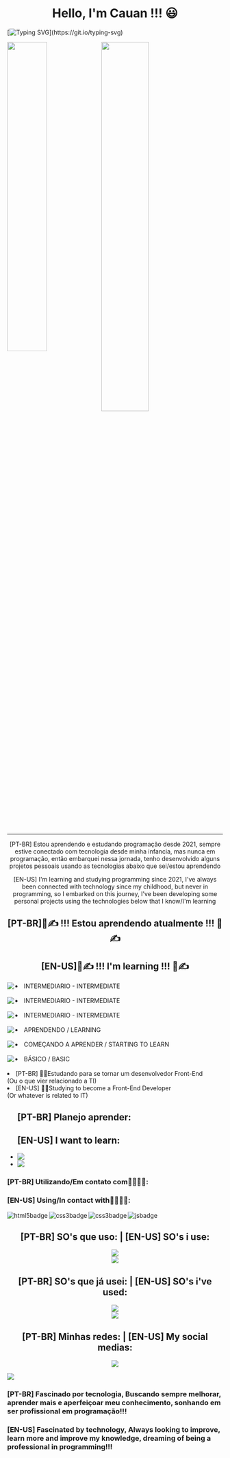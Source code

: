 <h1 align="center">Hello, I'm Cauan !!! 😃</h1>

[![Typing SVG](https://readme-typing-svg.demolab.com?font=Fira+Code&pause=1000&center=true&vCenter=true&width=800&lines=Futuro+Front-End+Web+Developer!!!;Cursando+Analise+e+Desenvolvimento+de+Sistemas!!!)](https://git.io/typing-svg)

<div>
  <img align="left" width="43%" src="https://github-readme-stats.vercel.app/api/top-langs/?username=Cauanz&layout=compact" />
  <img align="center" width="47%" src="https://github-readme-stats.vercel.app/api?username=Cauanz&show_icons=true&theme=dracula"/>
</div>
<hr>
<p align='center'>[PT-BR] Estou aprendendo e estudando programação desde 2021, sempre estive conectado com tecnologia desde minha infancia, mas nunca em programação, então embarquei nessa jornada, tenho desenvolvido alguns projetos pessoais usando as tecnologias abaixo que sei/estou aprendendo</p>

<p align='center'>[EN-US] I'm learning and studying programming since 2021, I've always been connected with technology since my childhood, but never in programming, so I embarked on this journey, I've been developing some personal projects using the technologies below that I know/I'm learning</p>

<h2 align="center"> [PT-BR]📖✍️ !!! Estou aprendendo atualmente !!! 📖✍️</h2>
<h2 align="center">[EN-US]📖✍️ !!! I'm learning !!! 📖✍️</h2>

  <li><img align="left" src="https://img.shields.io/badge/JavaScript-F7DF1E?style=for-the-badge&logo=javascript&logoColor=black"/>INTERMEDIARIO - INTERMEDIATE</li>
  <br>
   <li><img align="left" src="https://img.shields.io/badge/HTML5-E34F26?style=for-the-badge&logo=html5&logoColor=white"/>INTERMEDIARIO - INTERMEDIATE</li>
  <br>
   <li><img align="left" src="https://img.shields.io/badge/CSS3-1572B6?style=for-the-badge&logo=css3&logoColor=white"/>INTERMEDIARIO - INTERMEDIATE</li>
  <br>
    <li><img align="left" src="https://img.shields.io/badge/React-20232A?style=for-the-badge&logo=react&logoColor=61DAFB"/>APRENDENDO / LEARNING</li>
  <br>
      <li><img align="left" src="https://img.shields.io/badge/TypeScript-007ACC?style=for-the-badge&logo=typescript&logoColor=white"/>COMEÇANDO A APRENDER / STARTING TO LEARN</li>
  <br>
     <li><img align="left" src="https://img.shields.io/badge/Python-3776AB?style=for-the-badge&logo=python&logoColor=white"/>BÁSICO / BASIC</li>
  <br>
  <li>[PT-BR] 👨‍💻Estudando para se tornar um desenvolvedor Front-End <br>
  (Ou o que vier relacionado a TI)</li>
    <li>[EN-US] 👨‍💻Studying to become a Front-End Developer <br>
   (Or whatever is related to IT)</li>
</ul>

<ul> <h2>[PT-BR] Planejo aprender:</h2> <h2>[EN-US] I want to learn:</h2>
  <li><img align="left" src="https://img.shields.io/badge/c%23-%23239120.svg?style=for-the-badge&logo=c-sharp&logoColor=white" /></li>
  <li><img align="left" src="https://img.shields.io/badge/php-%23777BB4.svg?style=for-the-badge&logo=php&logoColor=white" /></li>
</ul> 


### [PT-BR] Utilizando/Em contato com👨‍💻👨‍💻:
### [EN-US] Using/In contact with👨‍💻👨‍💻:

  <img align="left" alt="html5badge" src="https://img.shields.io/badge/HTML5-E34F26?style=for-the-badge&logo=html5&logoColor=white"/>
  
  <img align="left" alt="css3badge" src="https://img.shields.io/badge/CSS3-1572B6?style=for-the-badge&logo=css3&logoColor=white"/>
  
  <img align="left" alt="css3badge" src="https://img.shields.io/badge/Python-3776AB?style=for-the-badge&logo=python&logoColor=white"/>
  
  <img align="left" alt="jsbadge" src="https://img.shields.io/badge/JavaScript-323330?style=for-the-badge&logo=javascript&logoColor=F7DF1E"/>

<br>
  
  <h2 align="center">[PT-BR] SO's que uso: | [EN-US] SO's i use:</h2> 
  <div align="center"><img src="https://img.shields.io/badge/Windows%2011-%230079d5.svg?style=for-the-badge&logo=Windows%2011&logoColor=white"/></div>
  <div align="center"><img src="https://img.shields.io/badge/Debian-D70A53?style=for-the-badge&logo=debian&logoColor=white"/></div>
  
  <h2 align="center">[PT-BR] SO's que já usei: | [EN-US] SO's i've used:</h2> 
  <div align="center"><img src="https://img.shields.io/badge/Ubuntu-E95420?style=for-the-badge&logo=ubuntu&logoColor=white"/></div>
  <div align="center"><img src="https://img.shields.io/badge/Arch%20Linux-1793D1?logo=arch-linux&logoColor=fff&style=for-the-badge"/></div>
  
  <h2 align="center">[PT-BR] Minhas redes: | [EN-US] My social medias:</h2>
  <div align="center"><a href="https://www.linkedin.com/in/cauan-zelazowski-019371252/" target="_blank"><img src="https://img.shields.io/badge/linkedin-%230077B5.svg?style=for-the-badge&logo=linkedin&logoColor=white"/></a></div>

![](https://komarev.com/ghpvc/?username=Cauanz&style=for-the-badge)
  
  
  ### [PT-BR] Fascinado por tecnologia, Buscando sempre melhorar, aprender mais e aperfeiçoar meu conhecimento, sonhando em ser profissional em programação!!! 
  ### [EN-US] Fascinated by technology, Always looking to improve, learn more and improve my knowledge, dreaming of being a professional in programming!!!
